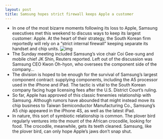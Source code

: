 ```yaml
---
layout: post
title: Samsung hopes strict firewall keeps Apple a customer
---
```

* In one of the most bizarre moments following its loss to Apple, Samsung executives met this weekend to discuss ways to keep its largest customer: Apple. At the heart of their strategy, the South Korean firm reportedly will rely on a “strict internal firewall” keeping separate its handset and chip units.
![img](http://media.idownloadblog.com/wp-content/uploads/2012/08/crocodile-plover.jpg)
* The Sunday meeting included Samsung’s vice chair Coi Gee-sung and mobile chief JK Shin, Reuters reported. Left out of the discussion was Samsung CEO Kwon Oh-hyon, who oversees the component side of the company…
* The division is hoped to be enough for the survival of Samsung’s largest component contract: supplying components, including the A5 processor used in the iPhone and iPad. The tactic is vital to the South Korean company facing huge licensing fees after the U.S. District Court’s ruling.
* So far, Apple has approved of this classic frenemies relationship with Samsung. Although rumors have abounded that might instead move its chip business to Taiwan Semiconductor Manufacturing Co., Samsung’s A5 chip appeared in the iPhone 4S, as well as the latest iPad.
* In nature, this sort of symbiotic relationship is common. The plover bird regularly ventures into the mount of the African crocodile, looking for food. The crocodile, meanwhile, gets its teeth cleaned. Samsung, like the plover bird, can only hope Apple’s jaws don’t snap shut.

